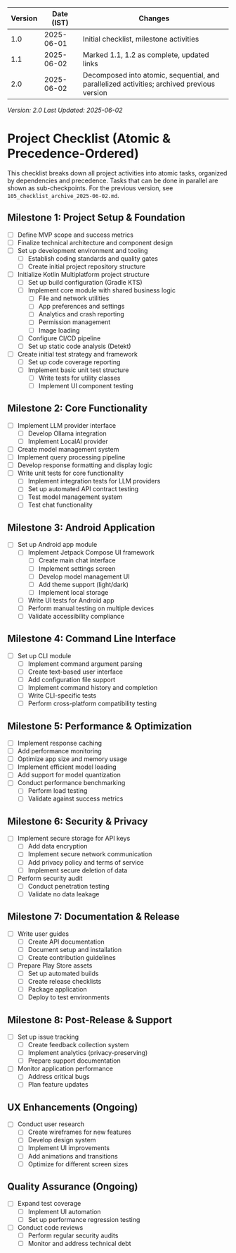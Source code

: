 <!-- Version History -->
| Version | Date (IST)   | Changes                                   |
|---------|--------------|-------------------------------------------|
| 1.0     | 2025-06-01   | Initial checklist, milestone activities   |
| 1.1     | 2025-06-02   | Marked 1.1, 1.2 as complete, updated links|
| 2.0     | 2025-06-02   | Decomposed into atomic, sequential, and parallelized activities; archived previous version |

_Version: 2.0_
_Last Updated: 2025-06-02_

# Project Checklist (Atomic & Precedence-Ordered)

This checklist breaks down all project activities into atomic tasks, organized by dependencies and precedence. Tasks that can be done in parallel are shown as sub-checkpoints. For the previous version, see `105_checklist_archive_2025-06-02.md`.

## Milestone 1: Project Setup & Foundation

- [ ] Define MVP scope and success metrics
- [ ] Finalize technical architecture and component design
- [ ] Set up development environment and tooling
    - [ ] Establish coding standards and quality gates
    - [ ] Create initial project repository structure
- [ ] Initialize Kotlin Multiplatform project structure
    - [ ] Set up build configuration (Gradle KTS)
    - [ ] Implement core module with shared business logic
        - [ ] File and network utilities
        - [ ] App preferences and settings
        - [ ] Analytics and crash reporting
        - [ ] Permission management
        - [ ] Image loading
    - [ ] Configure CI/CD pipeline
    - [ ] Set up static code analysis (Detekt)
- [ ] Create initial test strategy and framework
    - [ ] Set up code coverage reporting
    - [ ] Implement basic unit test structure
        - [ ] Write tests for utility classes
        - [ ] Implement UI component testing

## Milestone 2: Core Functionality

- [ ] Implement LLM provider interface
    - [ ] Develop Ollama integration
    - [ ] Implement LocalAI provider
- [ ] Create model management system
- [ ] Implement query processing pipeline
- [ ] Develop response formatting and display logic
- [ ] Write unit tests for core functionality
    - [ ] Implement integration tests for LLM providers
    - [ ] Set up automated API contract testing
    - [ ] Test model management system
    - [ ] Test chat functionality

## Milestone 3: Android Application

- [ ] Set up Android app module
    - [ ] Implement Jetpack Compose UI framework
        - [ ] Create main chat interface
        - [ ] Implement settings screen
        - [ ] Develop model management UI
        - [ ] Add theme support (light/dark)
        - [ ] Implement local storage
    - [ ] Write UI tests for Android app
    - [ ] Perform manual testing on multiple devices
    - [ ] Validate accessibility compliance

## Milestone 4: Command Line Interface

- [ ] Set up CLI module
    - [ ] Implement command argument parsing
    - [ ] Create text-based user interface
    - [ ] Add configuration file support
    - [ ] Implement command history and completion
    - [ ] Write CLI-specific tests
    - [ ] Perform cross-platform compatibility testing

## Milestone 5: Performance & Optimization

- [ ] Implement response caching
- [ ] Add performance monitoring
- [ ] Optimize app size and memory usage
- [ ] Implement efficient model loading
- [ ] Add support for model quantization
- [ ] Conduct performance benchmarking
    - [ ] Perform load testing
    - [ ] Validate against success metrics

## Milestone 6: Security & Privacy

- [ ] Implement secure storage for API keys
    - [ ] Add data encryption
    - [ ] Implement secure network communication
    - [ ] Add privacy policy and terms of service
    - [ ] Implement secure deletion of data
- [ ] Perform security audit
    - [ ] Conduct penetration testing
    - [ ] Validate no data leakage

## Milestone 7: Documentation & Release

- [ ] Write user guides
    - [ ] Create API documentation
    - [ ] Document setup and installation
    - [ ] Create contribution guidelines
- [ ] Prepare Play Store assets
    - [ ] Set up automated builds
    - [ ] Create release checklists
    - [ ] Package application
    - [ ] Deploy to test environments

## Milestone 8: Post-Release & Support

- [ ] Set up issue tracking
    - [ ] Create feedback collection system
    - [ ] Implement analytics (privacy-preserving)
    - [ ] Prepare support documentation
- [ ] Monitor application performance
    - [ ] Address critical bugs
    - [ ] Plan feature updates

## UX Enhancements (Ongoing)

- [ ] Conduct user research
    - [ ] Create wireframes for new features
    - [ ] Develop design system
    - [ ] Implement UI improvements
    - [ ] Add animations and transitions
    - [ ] Optimize for different screen sizes

## Quality Assurance (Ongoing)

- [ ] Expand test coverage
    - [ ] Implement UI automation
    - [ ] Set up performance regression testing
- [ ] Conduct code reviews
    - [ ] Perform regular security audits
    - [ ] Monitor and address technical debt
